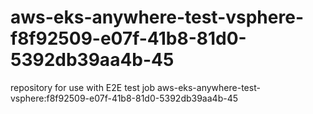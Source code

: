 # aws-eks-anywhere-test-vsphere-f8f92509-e07f-41b8-81d0-5392db39aa4b-45
repository for use with E2E test job aws-eks-anywhere-test-vsphere:f8f92509-e07f-41b8-81d0-5392db39aa4b-45
